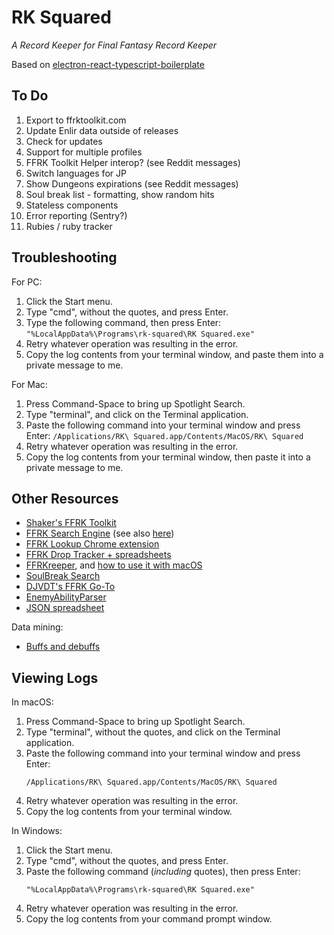 # RK Squared

_A Record Keeper for Final Fantasy Record Keeper_

Based on [electron-react-typescript-boilerplate](https://github.com/iRath96/electron-react-typescript-boilerplate)

## To Do

1. Export to ffrktoolkit.com
2. Update Enlir data outside of releases
3. Check for updates
4. Support for multiple profiles
5. FFRK Toolkit Helper interop? (see Reddit messages)
6. Switch languages for JP
7. Show Dungeons expirations (see Reddit messages)
8. Soul break list - formatting, show random hits
9. Stateless components
10. Error reporting (Sentry?)
11. Rubies / ruby tracker

## Troubleshooting

For PC:

1. Click the Start menu.
2. Type "cmd", without the quotes, and press Enter.
3. Type the following command, then press Enter: `"%LocalAppData%\Programs\rk-squared\RK Squared.exe"`
4. Retry whatever operation was resulting in the error.
5. Copy the log contents from your terminal window, and paste them into a private message to me.

For Mac:

1. Press Command-Space to bring up Spotlight Search.
2. Type "terminal", and click on the Terminal application.
3. Paste the following command into your terminal window and press Enter: `/Applications/RK\ Squared.app/Contents/MacOS/RK\ Squared`
4. Retry whatever operation was resulting in the error.
5. Copy the log contents from your terminal window, then paste it into a private message to me.

## Other Resources

- [Shaker's FFRK Toolkit](https://www.reddit.com/r/FFRecordKeeper/comments/90m8f1/shakers_ffrk_toolkit_v30public_beta/)
- [FFRK Search Engine](https://www.reddit.com/r/FFRecordKeeper/comments/91cx81/work_in_progress_ffrk_search_engine/) (see also [here](https://www.reddit.com/r/FFRecordKeeper/comments/92zzuf/work_in_progress_ffrk_search_engine_weekly_update/))
- [FFRK Lookup Chrome extension](https://www.reddit.com/r/FFRecordKeeper/comments/91s7nm/ffrk_lookup_chrome_extension_in_beta/)
- [FFRK Drop Tracker + spreadsheets](https://www.reddit.com/r/FFRecordKeeper/comments/82y4ik/ffrk_drop_tracker_and_inventory_exporter_export/)
- [FFRKreeper](https://ffrkreeper.com/), and [how to use it with macOS](https://www.reddit.com/r/FFRecordKeeper/comments/7bxi5m/setting_up_ffrkreeper_in_mac_with_burp/)
- [SoulBreak Search](https://www.reddit.com/r/FFRecordKeeper/comments/94twzj/soulbreak_search_version_151_release_now_with/)
- [DJVDT's FFRK Go-To](https://www.reddit.com/r/FFRecordKeeper/comments/9koigt/djvdts_ffrk_goto_a_few_new_things/)
- [EnemyAbilityParser](https://pastebin.com/xHU5FCqA)
- [JSON spreadsheet](https://docs.google.com/spreadsheets/d/1NrrlNJKeStKD4qmD-liAPg5Ow6wzMGWpBTa2ycMPYNs/edit#gid=1580077494)

Data mining:

- [Buffs and debuffs](https://www.reddit.com/r/FFRecordKeeper/comments/aa5ctk/psa_buffdebuff_duration_lms_do_not_extend_crit/)

## Viewing Logs

In macOS:

1. Press Command-Space to bring up Spotlight Search.
2. Type "terminal", without the quotes, and click on the Terminal application.
3. Paste the following command into your terminal window and press Enter:
   ```
   /Applications/RK\ Squared.app/Contents/MacOS/RK\ Squared
   ```
4. Retry whatever operation was resulting in the error.
5. Copy the log contents from your terminal window.

In Windows:

1. Click the Start menu.
2. Type "cmd", without the quotes, and press Enter.
3. Paste the following command (_including_ quotes), then press Enter:
   ```
   "%LocalAppData%\Programs\rk-squared\RK Squared.exe"
   ```
4. Retry whatever operation was resulting in the error.
5. Copy the log contents from your command prompt window.
